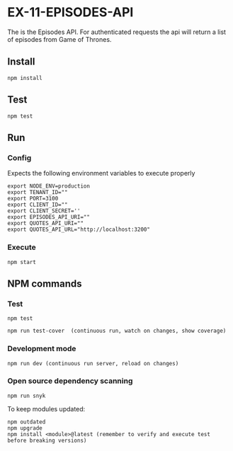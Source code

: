# EX-11-EPISODES-API

The is the Episodes API. For authenticated requests the api will return a list of episodes from Game of Thrones.

## Install

    npm install

## Test

    npm test

## Run

### Config

Expects the following environment variables to execute properly

    export NODE_ENV=production
    export TENANT_ID=""
    export PORT=3100
    export CLIENT_ID=""
    export CLIENT_SECRET=''
    export EPISODES_API_URI=""
    export QUOTES_API_URI=""
    export QUOTES_API_URL="http://localhost:3200"
    

### Execute

    npm start

## NPM commands

### Test

    npm test

    npm run test-cover  (continuous run, watch on changes, show coverage)

### Development mode

    npm run dev (continuous run server, reload on changes)

### Open source dependency scanning

    npm run snyk

To keep modules updated:

    npm outdated
    npm upgrade
    npm install <module>@latest (remember to verify and execute test before breaking versions)
